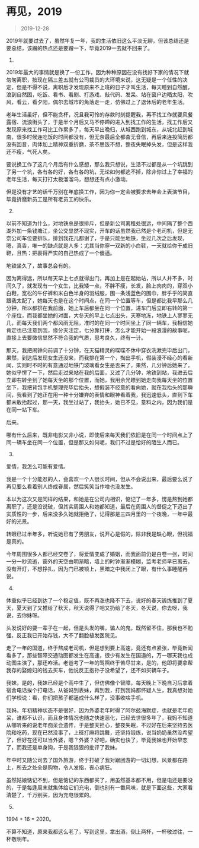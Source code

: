 # 再见，2019

> 2019-12-28


2019年就要过去了，虽然年复一年，我的生活依旧这么平淡无聊，但该总结还是要总结，该蹭的热点还是要蹭一下，毕竟2019一去就不回来了。


1.


2019年最大的事情就是换了一份工作，因为种种原因在没有找好下家的情况下就匆匆离职，按现在隔三差五就有公司裁员的大环境来说，这无疑是一个任性的决定，但是不得不说，离职后才发现原来不上班的日子才叫生活，每天睡到自然醒，浪到自然困，吃饭、看书、看剧、打游戏、敲代码、发呆、站在窗户边晒太阳，吹风，看云，看夕阳，偶尔去城市的角落走一走，仿佛过上了退休后的老年生活。


老年生活虽好，但不能贪杯，况且我可怜的存款时刻提醒我，再不找工作就要风餐露宿、流浪街头了，于是半个月后又马不停蹄的进入到找工作的生活，找工作后又发现原来找工作可比工作累多了，每天早出晚归，从城西跑到城东，从城北赶到城南，很多时候连吃饭的时间都没有，但无奈最后全都杳无音信，再后来连投简历都没有回音，肉体加上精神双重折磨，茶不思饭不想，整夜失眠掉头发，但是这样我还不瘦，气死人矣。


要说换工作了这几个月后有什么感想，那么我只想说，生活不过都是从一个坑跳到了另一个坑，各有各的好，各有各的坑，无论如何都逃不掉，除非你过上了幸福的老年生活，每天打打太极溜溜鸟，想想还有点小激动。


但是没有才艺的话千万别在年底换工作，因为你一定会被要求去年会上表演节目，毕竟折磨新员工是所有老员工的快乐。


2.


以前不知道为什么，对地铁总是很排斥，但是新公司离租处很远，中间隔了整个西湖外加一条钱塘江，坐公交显然不现实，开车的话虽然我已然是个老司机，但是无奈公司车位要排队，排到我花儿都谢了，于是只能坐地铁，坐过几次之后发现，嗯，真香，唯一的缺点就是人多：尤其当你穿一双新的小白鞋，一天就给你干成旧鞋，且热：把裹得严实的自己热成了一个傻逼。


地铁坐久了，故事总会有的。


因为离得远，所以每天早上七点就得出门，再加上是在起始站，所以人并不多，时间久了，就发现有一个女生，比我矮一点，不胖不瘦，长发，脸上肉肉的，穿双小白鞋，宽松的牛仔裤和米白色半身的羽绒服，围一条浅蓝色的围巾，胖乎乎的简直跟我太配了，她每天也是在这个时间点，在同一个位置等车，但是都比我早那么几分钟，所以都排在我前面，她上车后都坐在同一个位置，进车门后立即右转的第一个座位，而我都坐她的对面，大冬天的早上七点出头，天寒地冻，地铁上人寥寥无几，而每天我们两个都风雨无阻，准时的在同一个时间坐上了同一辆车，我相信她肯定也已注意到我，缘分天注定，七分靠打拼，怎么才能开始一段浪漫的故事呢，直接上去要微信显然不符合我的气质，思考良久，终有一计。


那天，我把闹钟向前调了十分钟，在天猫精灵的喋喋不休中穿衣洗漱完毕后出门，果然，到达后发现女生还没来，而我排在第一个，掏出手机，假装漫不经心的看新闻，实则时不时的有意通过地铁门玻璃看女生是否来了，果然，几分钟后她来了，她似乎愣了一下，然后走过来站在我的后面，又过了几分钟，地铁到站，我进去后立即右转坐到了她每天坐的那个位置，而她，我用余光瞟到她走向我每天坐的位置坐下，我把背包手机整理完毕后抬头，想假装不经意的看向她，就在我抬头的那瞬间，我看到了她正在用一种十分嫌弃的表情和眼神看着我，我迅速低头，直到下车都未敢抬起过，那一天，我坐过站了，我抬头，她已不见，意料之内，因为我们是在同一站下车。


后来。


哪有什么后来，既非电影又非小说，即使后来每天我们依旧是在同一个时间点上了同一辆车坐在同一个位置，但是那又如何呢，我们不过是恰好的陌生人而已。


3.


爱情，我怎么可能有爱情。


我是一个十分能忍的人，会喜欢一个人很长时间，但从不会说出来，最后要么说了再见要么看着别人终成眷属，然后笑笑当作啥也没发生。


本以为这次又是同样的结果，和她是在公司内相识，惦记了一年多，愣是熬到她都离职了，还是没说破，但其实周围人和她都知道，最后在周围人的督促之下迈出了实质性的一步，后来没多久她就拒绝了，记得那是三四月里的一个夜晚，一年中最好的光景。


转眼已过半年多，听说她已有了男朋友，说开心是假的，除非我是缺心眼，但祝福是真的。


今年周围很多人都已经交卷了，将爱情变成了婚姻，而我面前仍是白卷一张，时间一分一秒流逝，窗外的天空由明渐暗，墙上的时钟渐渐模糊，监考老师早已离去，没有开灯，不想挣扎，因为门已被锁上，黑暗之中我闭上了眼，有什么事睡醒再说。


4.


体重似乎已经到达了一个稳定值，既不再涨也降不下去，说好的春天锻炼推到了夏天，夏天到了又推给了秋天，秋天说得了吧又扔给了冬天，冬天说，你去呀，我说，去你妹呀。


头发说好的要一辈子在一起，但是头发的嘴，骗人的鬼，既然留不住，那我也不勉强，反正我已开始存钱，大不了翻脸植发医院见。


走了一年的国道，终于熬成老司机，但是想到要上高速，竟还有点紧张，毕竟新闻看多了，那些智障交通动图都发生在高速，很少有发生在国道的，万一哪天我也成动图主演了，那还咋活。老爸考了一年的驾照终于苦尽甘来，是的，他即将要拿帮我存的娶媳妇的钱去买车，他说反正抱孙子没希望了，还不如买辆车子。


我妹，是的，我妹已经是个高中生了，但仿佛像个智障，每天晚上下晚自习后拿着宿舍电话挨个打电话，从爸妈到表妹，再到我，打到我妈都怀疑人生，我真想对她们学校说：看，你们把孩子都逼成什么样了，没事收啥手机。


我妈，年初精神状态不是很好，因为外婆老年时得了阿尔兹海默症，也就是老年痴呆，谁都不认识，而且身体情况也随之快速恶化，已经去世很多年了，我妈不知道从哪听来的说老年痴呆会遗传，于是整天担心，整夜失眠，不过好在后来坚持去医院和吃药，现在已然没事了，上班打麻将跳舞，还坚持锻炼，说当奶奶虽然没希望了，但好在还可以当外婆，嗯？外婆？好吧，确实也快了，毕竟我妹也开始早恋了，而我还是单身狗，于是我狠狠的批评了我妹。


年中时又随公司去了国外旅游，终于打破了我对跟团游的一切幻想，风景都在路上，所去之处全是购物，令人发指，丧心病狂。


虽然姑娘惦记不到，但是惦记的东西都买了，用虽然基本都不用，但是电还是要没的，于是每逢周末就集体给它们充电，倒也别有一番风味，就是下面这些，大家看清楚了，千万别买，因为充电很累的。





5.


1994 + 16 = 2020。


不算不知道，原来我都这么老了，写到这里，拿出酒，倒上两杯，一杯敬过往，一杯敬明年。